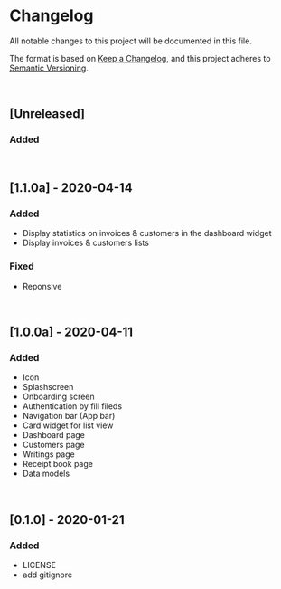 <!-- markdownlint-disable MD012 MD022 MD024 -->
# Changelog
All notable changes to this project will be documented in this file.

The format is based on [Keep a Changelog](https://keepachangelog.com/en/1.0.0/),
and this project adheres to [Semantic Versioning](https://semver.org/spec/v2.0.0.html).


&nbsp; <!-- break line -->


## [Unreleased]

### Added


&nbsp; <!-- break line -->


## [1.1.0a] - 2020-04-14

### Added

- Display statistics on invoices & customers in the dashboard widget
- Display invoices & customers lists

### Fixed

- Reponsive

&nbsp; <!-- break line -->


## [1.0.0a] - 2020-04-11

### Added

- Icon
- Splashscreen
- Onboarding screen
- Authentication by fill fileds
- Navigation bar (App bar)
- Card widget for list view
- Dashboard page
- Customers page
- Writings page
- Receipt book page
- Data models


&nbsp; <!-- break line -->


## [0.1.0] - 2020-01-21
### Added
- LICENSE
- add gitignore
